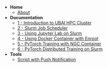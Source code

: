 - **Home**
  - [About](notes/enroot-slurm/README.md)
- **Documentation**
  - [1 - Introduction to UBAI HPC Cluster](notes/enroot-slurm/01_UBAI.md)
  - [2 - Slurm Job Scheduler](notes/enroot-slurm/02_slurm.md)
  - [3 - Using Jupyter Lab on Slurm](notes/enroot-slurm/03_jupyterlab.md)
  - [4 - Using Docker Container with Enroot](notes/enroot-slurm/04_enroot.md)
  - [5 - PyTorch Training with NGC Container](notes/enroot-slurm/05_ngc.md)
  - [6 - PyTorch Distributed Training on Slurm](notes/enroot-slurm/06_standalone.md)
- **Tools**
  - [Script with Push Notification](notes/enroot-slurm/notification.md)